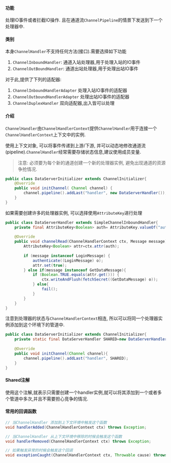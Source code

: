 #### 功能

处理IO事件或者拦截IO操作. 且在通道流`ChannelPipeline`的情景下发送到下一个处理器中.

#### 类别

本身`ChannelHandler`不支持任何方法(接口).需要选择如下功能

1. `ChannelInboundHandler`: 通道入站处理器,用于处理入站的IO事件
2. `ChannelOutBoundHandler`: 通道出站处理器,用于处理出站IO事件

对于此,提供了下列的适配器:

1. `ChannelInboundHandlerAdapter` 处理入站IO事件的适配器
2. `ChannelOutboundHandlerAdapter` 处理出站IO事件的适配器
3. `ChannelDuplexHandler` 双向适配器,出入皆可以处理

#### 介绍

`ChannelHandler`由`ChannelHandlerContext`提供`ChannelHandler`用于连接一个`ChannelHandlerContext`上下文中的实例. 

使用上下文对象, 可以将事件传递到上游/下游, 并可以动态地修改通道流(pipeline).`ChannelHandler`经常需要存储状态信息,建议使用成员变量.

> 注意: 必须要为每个新的通道创建一个新的处理器实例, 避免出现通道的资源争抢情况.

```java
public class DataServerInitializer extends ChannelInitializer{
    @Override
    public void initChannel( Channel channel) {
        channel.pipeline().addLast("handler", new DataServerHandler());
    }
}
```

如果需要创建许多的处理器实例, 可以选择使用`AttributeKey`进行处理

```java
public class DataServerHandler extends SimpleChannelInboundHandler{
    private final AttributeKey<Boolean> auth= AttributeKey.valueOf("auth");
    
    @Override
    public void channelRead(ChannelHandlerContext ctx, Message message) {
    	AttributeKey<Boolean> attr=ctx.attr(auth);
        
        if (message instanceof LoginMessage) {
            authenticate((LoginMessage) o);
            attr.set(true);
        } else if(message instanceof GetDataMessage){
            if (Boolean.TRUE.equals(attr.get())) {
                ctx.writeAndFlush(fetchSecret((GetDataMessage) o));
            } else{
                fail();
            }
        }
    }
}
```

注意到处理器的状态与`ChannelHandlerContext`相连, 所以可以将同一个处理器实例添加到这个环境下的管道中.

```java
public class DataServerInitializer extends ChannelInitializer{
    private static final DataServerHandler SHARED=new DataServerHandler();
    
    @Override
    public void initChannel(Channel channel){
        channel.pipeline().addLast("handler", SHARED);
    }
}
```

#### Shared注解

使用这个注解,就表示只需要创建一个handler实例,就可以将其添加到一个或者多个管道中多次,并且不需要担心竞争的情况.

#### 常用的回调函数

```java
// 当ChannelHandler 添加到上下文环境中触发这个函数
void handlerAdded(ChannelHandlerContext ctx) throws Exception;

// 当ChannelHandler 从上下文环境中移除的时候会触发这个函数
void handlerRemoved(ChannelHandlerContext ctx) throws Exception;

// 如果触发异常的时候会触发这个回调
void exceptionCaught(ChannelHandlerContext ctx, Throwable cause) throws Exception;
```

